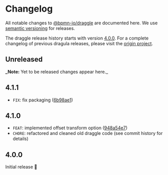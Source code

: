 # Changelog

All notable changes to [@bpmn-io/draggle](https://github.com/bpmn-io/draggle) are documented here. We use [semantic versioning](http://semver.org/) for releases.

The draggle release history starts with version [4.0.0](#400). For a complete changelog of previous dragula releases, please visit the [origin project](https://github.com/bevacqua/dragula).

## Unreleased

**\_Note:** Yet to be released changes appear here.\_

## 4.1.1

- `FIX`: fix packaging ([6b98ae1](https://github.com/bpmn-io/draggle/commit/6b98ae1e07a64bc15561bdd3c454bbc90bda046e))

## 4.1.0

- `FEAT`: implemented offset transform option ([948a54e7](https://github.com/bpmn-io/draggle/commit/948a54e71956caa7990f864893c81ffa14f75400))
- `CHORE`: refactored and cleaned old draggle code (see commit history for details)

## 4.0.0

Initial release :tada:
